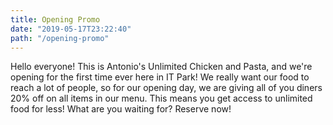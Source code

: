 ```yaml
---
title: Opening Promo
date: "2019-05-17T23:22:40"
path: "/opening-promo"
---
```


Hello everyone! This is Antonio's Unlimited Chicken and Pasta, and we're opening for the first time ever here in IT Park! We really want our food to reach a lot of people, so for our opening day, we are giving all of you diners 20% off on all items in our menu. This means you get access to unlimited food for less! What are you waiting for? Reserve now!